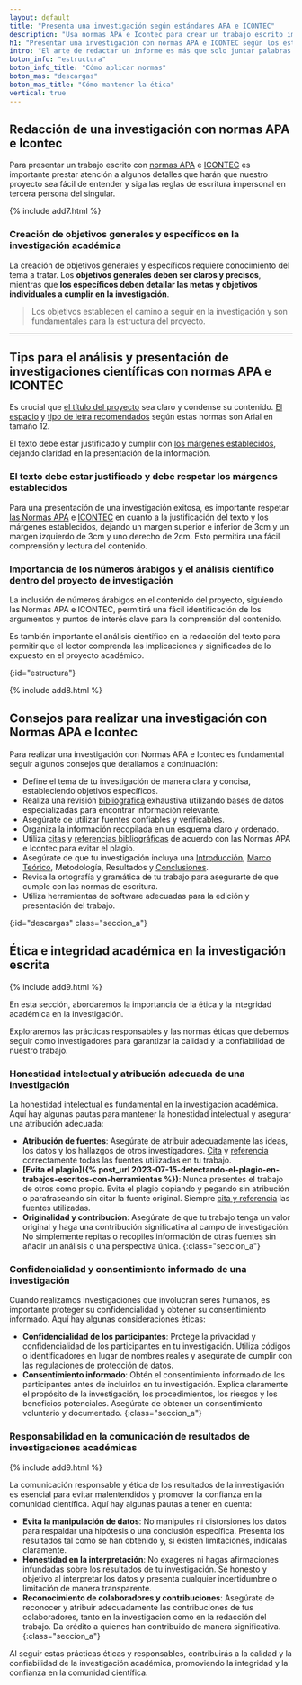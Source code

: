 ```yaml
---
layout: default
title: "Presenta una investigación según estándares APA e ICONTEC"
description: "Usa normas APA e Icontec para crear un trabajo escrito impactante con tu investigación • técnicas para destacar • capta la atención de tus lectores"
h1: "Presentar una investigación con normas APA e ICONTEC según los estándares"
intro: "El arte de redactar un informe es más que solo juntar palabras. Si alguna vez te has preguntado, '¿Cómo realizar un informe?', esta guía práctica será tu faro en la vasta mar de la escritura académica."
boton_info: "estructura"
boton_info_title: "Cómo aplicar normas"
boton_mas: "descargas"
boton_mas_title: "Cómo mantener la ética"
vertical: true
---
```

## Redacción de una investigación con normas APA e Icontec

Para presentar un trabajo escrito con [normas APA]({{'normas-apa'|relative_url}} "Normas APA") e [ICONTEC]({{'normas-icontec'|relative_url}} "Normas Icontec") es importante prestar atención a algunos detalles que harán que nuestro proyecto sea fácil de entender y siga las reglas de escritura impersonal en tercera persona del singular.

{% include add7.html %}

### Creación de objetivos generales y específicos en la investigación académica

La creación de objetivos generales y específicos requiere conocimiento del tema a tratar. Los **objetivos generales deben ser claros y precisos**, mientras que **los específicos deben detallar las metas y objetivos individuales a cumplir en la investigación**.

>Los objetivos establecen el camino a seguir en la investigación y son fundamentales para la estructura del proyecto.

----

## Tips para el análisis y presentación de investigaciones científicas con normas APA e ICONTEC

Es crucial que [el título del proyecto]({{'titulos-trabajo-escrito'|relative_url}} "Títulos trabajo escrito") sea claro y condense su contenido. [El espacio]({{'interlineado-trabajo-escrito'|relative_url}} "Interlineado trabajo escrito") y [tipo de letra recomendados]({{'textos-y-fuentes-trabajo-escrito'|relative_url}} "Textos en trabajos escritos") según estas normas son Arial en tamaño 12.

El texto debe estar justificado y cumplir con [los márgenes establecidos]({{'margenes-trabajo-escrito'|relative_url}} "Márgenes trabajo escrito"), dejando claridad en la presentación de la información.

### El texto debe estar justificado y debe respetar los márgenes establecidos

Para una presentación de una investigación exitosa, es importante respetar [las Normas APA]({{'normas-apa/margenes-normas-apa'|relative_url}} "Márgenes normas APA") e [ICONTEC]({{'normas-icontec/margenes-normas-icontec'|relative_url}} "Márgenes normas Icontec") en cuanto a la justificación del texto y los márgenes establecidos, dejando un margen superior e inferior de 3cm y un margen izquierdo de 3cm y uno derecho de 2cm. Esto permitirá una fácil comprensión y lectura del contenido.

### Importancia de los números árabigos y el análisis científico dentro del proyecto de investigación

La inclusión de números árabigos en el contenido del proyecto, siguiendo las Normas APA e ICONTEC, permitirá una fácil identificación de los argumentos y puntos de interés clave para la comprensión del contenido.

Es también importante el análisis científico en la redacción del texto para permitir que el lector comprenda las implicaciones y significados de lo expuesto en el proyecto académico.
<!-- Anclaje para que la barra fijada no cubra el siguiente subtítulo -->
{:id="estructura"}

{% include add8.html %}

## Consejos para realizar una investigación con Normas APA e Icontec

Para realizar una investigación con Normas APA e Icontec es fundamental seguir algunos consejos que detallamos a continuación:

* Define el tema de tu investigación de manera clara y concisa, estableciendo objetivos específicos.
* Realiza una revisión [bibliográfica]({{'bibliografia-trabajo-escrito'|relative_url}} "Bibliografía trabajo escrito") exhaustiva utilizando bases de datos especializadas para encontrar información relevante.
* Asegúrate de utilizar fuentes confiables y verificables.
* Organiza la información recopilada en un esquema claro y ordenado.
* Utiliza [citas]({{'normas-apa/citas-normas-apa'|relative_url}} "Citas normas APA") y [referencias bibliográficas]({{'normas-apa/referencias-bibliograficas-normas-apa'|relative_url}} "Referencias Bibliográficas normas APA") de acuerdo con las Normas APA e Icontec para evitar el plagio.
* Asegúrate de que tu investigación incluya una [Introducción]({{'introduccion-trabajo-escrito'|relative_url}} "Introducción trabajo escrito"), [Marco Teórico]({{'normas-icontec/marco-teorico-normas-icontec'|relative_url}} "Marco Teórico normas Icontec"), Metodología, Resultados y [Conclusiones]({{'normas-icontec/conclusiones-normas-icontec'|relative_url}} "Conclusiones normas Icontec").
* Revisa la ortografía y gramática de tu trabajo para asegurarte de que cumple con las normas de escritura.
* Utiliza herramientas de software adecuadas para la edición y presentación del trabajo.
<!-- Anclaje para que la barra fijada no cubra el siguiente subtítulo -->
{:id="descargas" class="seccion_a"}

## Ética e integridad académica en la investigación escrita

{% include add9.html %}

En esta sección, abordaremos la importancia de la ética y la integridad académica en la investigación.

Exploraremos las prácticas responsables y las normas éticas que debemos seguir como investigadores para garantizar la calidad y la confiabilidad de nuestro trabajo.

### Honestidad intelectual y atribución adecuada de una investigación

La honestidad intelectual es fundamental en la investigación académica. Aquí hay algunas pautas para mantener la honestidad intelectual y asegurar una atribución adecuada:

* **Atribución de fuentes**: Asegúrate de atribuir adecuadamente las ideas, los datos y los hallazgos de otros investigadores. [Cita]({{'cita-trabajo-escrito'|relative_url}} "Citas") y [referencia]({{'referencias-trabajo-escrito'|relative_url}} "Referencias") correctamente todas las fuentes utilizadas en tu trabajo.
* **[Evita el plagio]({% post_url 2023-07-15-detectando-el-plagio-en-trabajos-escritos-con-herramientas %})**: Nunca presentes el trabajo de otros como propio. Evita el plagio copiando y pegando sin atribución o parafraseando sin citar la fuente original. Siempre [cita y referencia]({{'normas-icontec/citas-referencias-normas-icontec'|relative_url}} "Citas y referencias Icontec") las fuentes utilizadas.
* **Originalidad y contribución**: Asegúrate de que tu trabajo tenga un valor original y haga una contribución significativa al campo de investigación. No simplemente repitas o recopiles información de otras fuentes sin añadir un análisis o una perspectiva única.
{:class="seccion_a"}

### Confidencialidad y consentimiento informado de una investigación

Cuando realizamos investigaciones que involucran seres humanos, es importante proteger su confidencialidad y obtener su consentimiento informado. Aquí hay algunas consideraciones éticas:

* **Confidencialidad de los participantes**: Protege la privacidad y confidencialidad de los participantes en tu investigación. Utiliza códigos o identificadores en lugar de nombres reales y asegúrate de cumplir con las regulaciones de protección de datos.
* **Consentimiento informado**: Obtén el consentimiento informado de los participantes antes de incluirlos en tu investigación. Explica claramente el propósito de la investigación, los procedimientos, los riesgos y los beneficios potenciales. Asegúrate de obtener un consentimiento voluntario y documentado.
{:class="seccion_a"}

### Responsabilidad en la comunicación de resultados de investigaciones académicas

{% include add9.html %}

La comunicación responsable y ética de los resultados de la investigación es esencial para evitar malentendidos y promover la confianza en la comunidad científica. Aquí hay algunas pautas a tener en cuenta:

* **Evita la manipulación de datos**: No manipules ni distorsiones los datos para respaldar una hipótesis o una conclusión específica. Presenta los resultados tal como se han obtenido y, si existen limitaciones, indícalas claramente.
* **Honestidad en la interpretación**: No exageres ni hagas afirmaciones infundadas sobre los resultados de tu investigación. Sé honesto y objetivo al interpretar los datos y presenta cualquier incertidumbre o limitación de manera transparente.
* **Reconocimiento de colaboradores y contribuciones**: Asegúrate de reconocer y atribuir adecuadamente las contribuciones de tus colaboradores, tanto en la investigación como en la redacción del trabajo. Da crédito a quienes han contribuido de manera significativa.
{:class="seccion_a"}

Al seguir estas prácticas éticas y responsables, contribuirás a la calidad y la confiabilidad de la investigación académica, promoviendo la integridad y la confianza en la comunidad científica.
